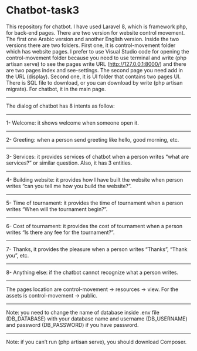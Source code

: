 # Chatbot-task3
This repository for chatbot. I have used Laravel 8, which is framework php, for back-end pages. There are two version for website control movement. The first one Arabic version and another English version. Inside the two versions there are two folders. First one, it is control-movement folder which has website pages. I prefer to use Visual Studio code for opening the control-movement folder because you need to use terminal and write (php artisan serve) to see the pages write URL (http://127.0.0.1:8000/)  and there are two pages index and see-settings. The second page you need add in the URL (display). Second one, it is UI folder that contains two pages UI. There is SQL file to download, or you can download by write (php artisan migrate). For chatbot, it in the main page. 
<hr>
The dialog of chatbot has 8 intents as follow: 
<hr>
1- Welcome: it shows welcome when someone open it. 
<hr>
2- Greeting: when a person send greeting like hello, good morning, etc. 
<hr>
3- Services: it provides services of chatbot when a person writes “what are services?” or similar question. Also, it has 3 entities. 
<hr>
4- Building website: it provides how I have built the website when person writes “can you tell me how you build the website?”. 
<hr>
5- Time of tournament: it provides the time of tournament when a person writes “When will the tournament begin?”.
<hr>
6- Cost of tournament: it provides the cost of tournament when a person writes “Is there any fee for the tournament?”.
<hr>
7- Thanks, it provides the pleasure when a person writes “Thanks”, “Thank you”, etc.
<hr>
8- Anything else: if the chatbot cannot recognize what a person writes.
<hr>
The pages location are control-movement -> resources -> view. For the assets is control-movement -> public.
<hr>
Note: you need to change the name of database inside .env file (DB_DATABASE) with your database name and username (DB_USERNAME) and password (DB_PASSWORD) if you have password.
<hr>
Note: if you can’t run (php artisan serve), you should download Composer.
